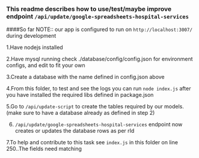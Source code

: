 ### This readme describes how to use/test/maybe improve endpoint `/api/update/google-spreadsheets-hospital-services`

####So far
NOTE:: our app is configured to run on `http://localhost:3007/` during development

1.Have nodejs installed

2.Have mysql running check ./database/config/config.json for environment configs, and edit to fit your own

3.Create a database with the name defined in config.json above

4.From this folder, to test and see the logs you can run `node index.js` after you have installed the required libs defined in package.json

5.Go to `/api/update-script` to create the tables required by our models.(make sure to have a database already as defined in step 2)

6. `/api/update/google-spreadsheets-hospital-services` endpoint now creates or updates the database rows as per rId

7.To help and contribute to this task see `index.js` in this folder on line 250..The fields need matching